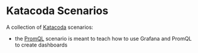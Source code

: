 # Katacoda Scenarios

A collection of [Katacoda](https://www.katacoda.com/) scenarios:
- the [PromQL](promql/README.md) scenario is meant to teach how to use Grafana and PromQL to create dashboards

